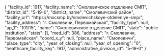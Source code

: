 {
    "facility_id": 1917,
    "facility_name": "Смолевичское отделение СМП",
    "district_id": "5-19-0",
    "district_name": "Смолевичский район",
    "facility_url": "https:\/\/mocsmp.by\/smolevichskoye-otdeleniye-smp\/",
    "facility_address": "г. Смолевичи, Первомайская",
    "facility_type": null,
    "ap_1": "101\/15",
    "name": "Смолевичское отделение СМП",
    "state": "public institution",
    "stats": [],
    "med_id": 386,
    "address": "г. Смолевичи, Первомайская",
    "coord_x_y": null,
    "place_name": "Смолевичи",
    "place_type": "city",
    "year_of_closing": null,
    "year_of_opening": "0",
    "healthcare_facility_key": 1917,
    "administrative_division_id": "5-19-0"
}